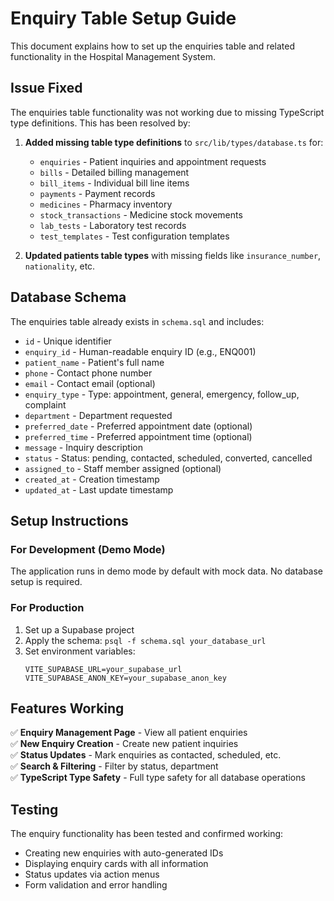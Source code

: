 # Enquiry Table Setup Guide

This document explains how to set up the enquiries table and related functionality in the Hospital Management System.

## Issue Fixed

The enquiries table functionality was not working due to missing TypeScript type definitions. This has been resolved by:

1. **Added missing table type definitions** to `src/lib/types/database.ts` for:
   - `enquiries` - Patient inquiries and appointment requests  
   - `bills` - Detailed billing management
   - `bill_items` - Individual bill line items
   - `payments` - Payment records
   - `medicines` - Pharmacy inventory
   - `stock_transactions` - Medicine stock movements
   - `lab_tests` - Laboratory test records
   - `test_templates` - Test configuration templates

2. **Updated patients table types** with missing fields like `insurance_number`, `nationality`, etc.

## Database Schema

The enquiries table already exists in `schema.sql` and includes:

- `id` - Unique identifier
- `enquiry_id` - Human-readable enquiry ID (e.g., ENQ001)
- `patient_name` - Patient's full name
- `phone` - Contact phone number  
- `email` - Contact email (optional)
- `enquiry_type` - Type: appointment, general, emergency, follow_up, complaint
- `department` - Department requested
- `preferred_date` - Preferred appointment date (optional)
- `preferred_time` - Preferred appointment time (optional)
- `message` - Inquiry description
- `status` - Status: pending, contacted, scheduled, converted, cancelled
- `assigned_to` - Staff member assigned (optional)
- `created_at` - Creation timestamp
- `updated_at` - Last update timestamp

## Setup Instructions

### For Development (Demo Mode)
The application runs in demo mode by default with mock data. No database setup is required.

### For Production
1. Set up a Supabase project
2. Apply the schema: `psql -f schema.sql your_database_url`
3. Set environment variables:
   ```
   VITE_SUPABASE_URL=your_supabase_url
   VITE_SUPABASE_ANON_KEY=your_supabase_anon_key
   ```

## Features Working

✅ **Enquiry Management Page** - View all patient enquiries  
✅ **New Enquiry Creation** - Create new patient inquiries  
✅ **Status Updates** - Mark enquiries as contacted, scheduled, etc.  
✅ **Search & Filtering** - Filter by status, department  
✅ **TypeScript Type Safety** - Full type safety for all database operations  

## Testing

The enquiry functionality has been tested and confirmed working:
- Creating new enquiries with auto-generated IDs
- Displaying enquiry cards with all information
- Status updates via action menus
- Form validation and error handling